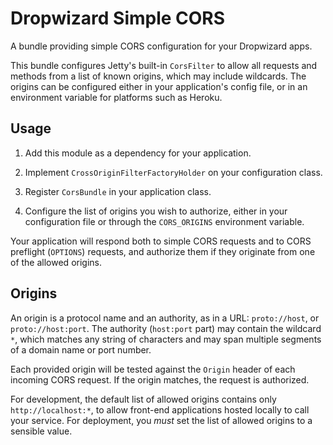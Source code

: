 # Dropwizard Simple CORS

A bundle providing simple CORS configuration for your Dropwizard apps.

This bundle configures Jetty's built-in `CorsFilter` to allow all requests and
methods from a list of known origins, which may include wildcards. The origins
can be configured either in your application's config file, or in an
environment variable for platforms such as Heroku.

## Usage

1. Add this module as a dependency for your application.

2. Implement `CrossOriginFilterFactoryHolder` on your configuration class.

3. Register `CorsBundle` in your application class.

4. Configure the list of origins you wish to authorize, either in your
    configuration file or through the `CORS_ORIGINS` environment variable.

Your application will respond both to simple CORS requests and to CORS
preflight (`OPTIONS`) requests, and authorize them if they originate from one
of the allowed origins.

## Origins

An origin is a protocol name and an authority, as in a URL: `proto://host`, or
`proto://host:port`. The authority (`host:port` part) may contain the wildcard
`*`, which matches any string of characters and may span multiple segments of a
domain name or port number.

Each provided origin will be tested against the `Origin` header of each
incoming CORS request. If the origin matches, the request is authorized.

For development, the default list of allowed origins contains only
`http://localhost:*`, to allow front-end applications hosted locally to call
your service. For deployment, you _must_ set the list of allowed origins to a
sensible value.
